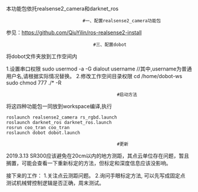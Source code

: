 本功能包依托realsense2_camera和darknet_ros
                                     


                                 #一、配置realsense2_camera功能包

参见：https://github.com/QiuYilin/ros-realsense2-install

					
                                     #三、配置dobot
将dobot文件夹放到工作空间内

1.设置串口权限
sudo usermod -a -G dialout username //其中,username为普通用户名,请根据实际情况替换。
2.修改工作空间目录权限
 cd /home/dobot-ws
 sudo chmod 777 ./* -R

                                              #启动方法
将这四种功能包一同放到workspace编译,执行                                         
```
roslaunch realsense2_camera rs_rgbd.launch
roslaunch darknet_ros darknet_ros.launch
rosrun coo_tran coo_tran
roslaunch dobot dobot.launch
```
                                              #更新
2019.3.13
SR300应该避免在20cm以内的地方测距，其点云单位存在问题，暂且搁置，可能会查看一下重新标定的方法，但标定和深度信息应该没影响。



接下来的工作：
1.关注点云测距问题。
2.询问手眼标定方法, 可以先写成固定点 测试机械臂控制逻辑是否正确，周末测试。








